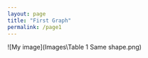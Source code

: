 ```yaml
---
layout: page
title: "First Graph"
permalink: /page1
---
```

![My image](Images\Table 1 Same shape.png)
